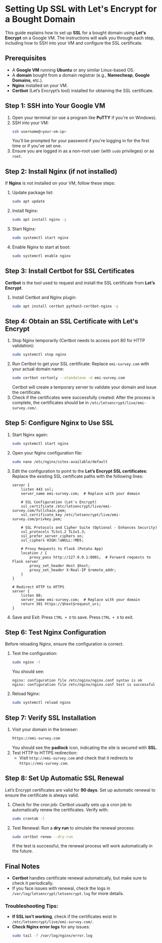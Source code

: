 
# Setting Up SSL with Let's Encrypt for a Bought Domain

This guide explains how to set up **SSL** for a bought domain using **Let's Encrypt** on a Google VM. The instructions will walk you through each step, including how to SSH into your VM and configure the SSL certificate.

## Prerequisites

- A **Google VM** running **Ubuntu** or any similar Linux-based OS.
- A **domain** bought from a domain registrar (e.g., **Namecheap**, **Google Domains**, etc.).
- **Nginx** installed on your VM.
- **Certbot** (Let’s Encrypt’s tool) installed for obtaining the SSL certificate.

## Step 1: SSH into Your Google VM

1. Open your terminal (or use a program like **PuTTY** if you're on Windows).
2. SSH into your VM:
   ```bash
   ssh username@<your-vm-ip>
   ```
   You'll be prompted for your password if you're logging in for the first time or if you've set one.
3. Ensure you are logged in as a non-root user (with `sudo` privileges) or as `root`.

## Step 2: Install Nginx (if not installed)

If **Nginx** is not installed on your VM, follow these steps:

1. Update package list:
   ```bash
   sudo apt update
   ```
2. Install Nginx:
   ```bash
   sudo apt install nginx -y
   ```
3. Start Nginx:
   ```bash
   sudo systemctl start nginx
   ```
4. Enable Nginx to start at boot:
   ```bash
   sudo systemctl enable nginx
   ```

## Step 3: Install Certbot for SSL Certificates

**Certbot** is the tool used to request and install the SSL certificate from **Let’s Encrypt**.

1. Install Certbot and Nginx plugin:
   ```bash
   sudo apt install certbot python3-certbot-nginx -y
   ```

## Step 4: Obtain an SSL Certificate with Let's Encrypt

1. Stop Nginx temporarily (Certbot needs to access port 80 for HTTP validation):
   ```bash
   sudo systemctl stop nginx
   ```
2. Run Certbot to get your SSL certificate:
   Replace `emi-survey.com` with your actual domain name:
   ```bash
   sudo certbot certonly --standalone -d emi-survey.com
   ```
   Certbot will create a temporary server to validate your domain and issue the certificate.
3. Check if the certificates were successfully created:
   After the process is complete, the certificates should be in `/etc/letsencrypt/live/emi-survey.com/`.

## Step 5: Configure Nginx to Use SSL

1. Start Nginx again:
   ```bash
   sudo systemctl start nginx
   ```
2. Open your Nginx configuration file:
   ```bash
   sudo nano /etc/nginx/sites-available/default
   ```
3. Edit the configuration to point to the **Let’s Encrypt SSL certificates**:
   Replace the existing SSL certificate paths with the following lines:
   ```nginx
   server {
       listen 443 ssl;
       server_name emi-survey.com;  # Replace with your domain

       # SSL Configuration (Let's Encrypt)
       ssl_certificate /etc/letsencrypt/live/emi-survey.com/fullchain.pem;
       ssl_certificate_key /etc/letsencrypt/live/emi-survey.com/privkey.pem;

       # SSL Protocols and Cipher Suite (Optional - Enhances Security)
       ssl_protocols TLSv1.2 TLSv1.3;
       ssl_prefer_server_ciphers on;
       ssl_ciphers HIGH:!aNULL:!MD5;

       # Proxy Requests to Flask (Potato App)
       location / {
           proxy_pass http://127.0.0.1:8001;  # Forward requests to Flask server
           proxy_set_header Host $host;
           proxy_set_header X-Real-IP $remote_addr;
       }
   }

   # Redirect HTTP to HTTPS
   server {
       listen 80;
       server_name emi-survey.com;  # Replace with your domain
       return 301 https://$host$request_uri;
   }
   ```
4. Save and Exit:
   Press `CTRL + O` to save.
   Press `CTRL + X` to exit.

## Step 6: Test Nginx Configuration

Before reloading Nginx, ensure the configuration is correct.

1. Test the configuration:
   ```bash
   sudo nginx -t
   ```
   You should see:
   ```
   nginx: configuration file /etc/nginx/nginx.conf syntax is ok
   nginx: configuration file /etc/nginx/nginx.conf test is successful
   ```
2. Reload Nginx:
   ```bash
   sudo systemctl reload nginx
   ```

## Step 7: Verify SSL Installation

1. Visit your domain in the browser:
   ```bash
   https://emi-survey.com
   ```
   You should see the **padlock** icon, indicating the site is secured with **SSL**.
2. Test HTTP to HTTPS redirection:
   - Visit `http://emi-survey.com` and check that it redirects to `https://emi-survey.com`.

## Step 8: Set Up Automatic SSL Renewal

Let’s Encrypt certificates are valid for **90 days**. Set up automatic renewal to ensure the certificate is always valid.

1. Check for the cron job:
   Certbot usually sets up a cron job to automatically renew the certificates. Verify with:
   ```bash
   sudo crontab -l
   ```
2. Test Renewal:
   Run a **dry run** to simulate the renewal process:
   ```bash
   sudo certbot renew --dry-run
   ```
   If the test is successful, the renewal process will work automatically in the future.

## Final Notes

- **Certbot** handles certificate renewal automatically, but make sure to check it periodically.
- If you face issues with renewal, check the logs in `/var/log/letsencrypt/letsencrypt.log` for more details.

### Troubleshooting Tips:
- **If SSL isn’t working**, check if the certificates exist in `/etc/letsencrypt/live/emi-survey.com/`.
- **Check Nginx error logs** for any issues:
  ```bash
  sudo tail -f /var/log/nginx/error.log
  ```
